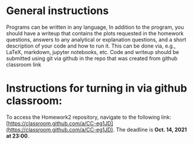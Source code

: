 # General instructions
Programs can be written in any language, In addition to the program,
 you should have a writeup that contains the plots requested in the
 homework questions, answers to any analytical or explanation
 questions, and a short description of your code and how to run
 it. This can be done via, e.g., LaTeX, markdown, jupyter notebooks, etc. Code and
 writeup should be submitted using git via github in the repo
 that was created from github classroom link
 
# Instructions for turning in via github classroom:

To access the Homework2 repository, navigate to the following link: [https://classroom.github.com/a/CC-eg1JD](https://classroom.github.com/a/CC-eg1JD). The deadline is  **Oct. 14, 2021 at 23:00**.


